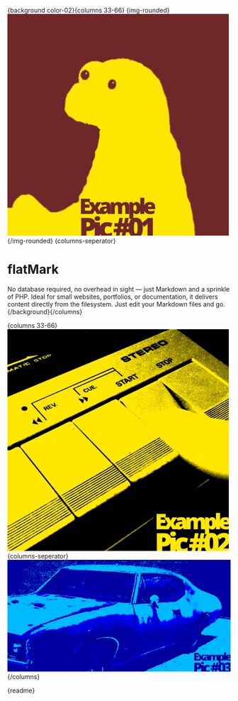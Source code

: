 <!-- title: flatMark - lightweight, flat-file Markdown-based website generator -->
<!-- description: No database required, no overhead in sight — just Markdown and a sprinkle of PHP. Ideal for small websites, portfolios, or documentation, it delivers content directly from the filesystem. Just edit your Markdown files and go. -->
<!-- robots: index, follow -->

{background color-02}{columns 33-66}
{img-rounded}
![Pic](/files/example-pic-01.jpg)
{/img-rounded}
{columns-seperator}
# flatMark
No database required, no overhead in sight — just Markdown and a sprinkle of PHP. Ideal for small websites, portfolios, or documentation, it delivers content directly from the filesystem. Just edit your Markdown files and go.
{/background}{/columns}

{columns 33-66}
![Pic](/files/example-pic-02.jpg)
{columns-seperator}
![Pic](/files/example-pic-03.jpg)
{/columns}

{readme}